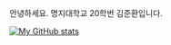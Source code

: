 안녕하세요.
명지대학교
20학번
김준환입니다.

[![My GitHub stats](https://github-readme-stats.vercel.app/api?username=junanida)](https://github.com/junanida/github-readme-stats)
